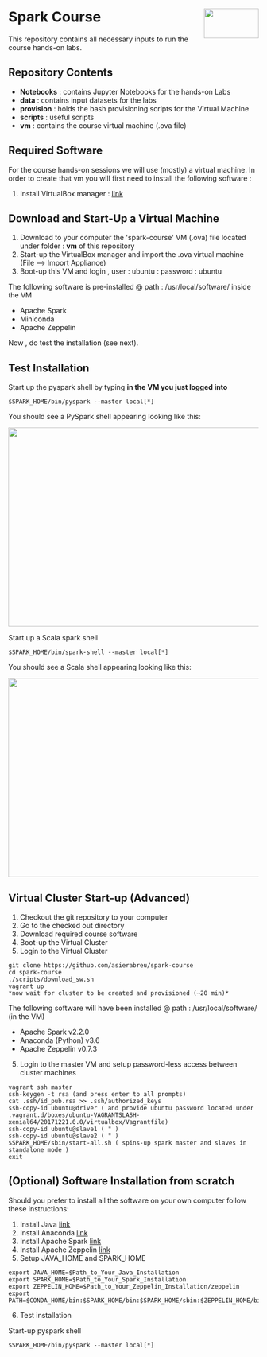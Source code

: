 # Spark Course <img src="images/spark-logo-trademark.png" width="110" height="60" align="right">

This repository contains all necessary inputs to run the course hands-on labs. 

## Repository Contents

* **Notebooks** : contains Jupyter Notebooks for the hands-on Labs
* **data** : contains input datasets for the labs
* **provision** : holds the bash provisioning scripts for the Virtual Machine
* **scripts** : useful scripts
* **vm** : contains the course virtual machine (.ova file)

## Required Software 

For the course hands-on sessions we will use (mostly) a virtual machine.
In order to create that vm you will first need to install the following software :

1. Install VirtualBox manager : [link](https://www.virtualbox.org/)

## Download and Start-Up a Virtual Machine

1. Download to your computer the 'spark-course' VM (.ova) file located under folder : **vm** of this repository
2. Start-up the VirtualBox manager and import the .ova virtual machine (File --> Import Appliance)
3. Boot-up this VM and login , user : ubuntu : password : ubuntu

The following software is pre-installed @ path : /usr/local/software/ inside the VM

   * Apache Spark 
   * Miniconda
   * Apache Zeppelin

Now , do test the installation (see next).

## Test Installation

Start up the pyspark shell by typing **in the VM you just logged into**

```
$SPARK_HOME/bin/pyspark --master local[*]
```

You should see a PySpark shell appearing looking like this:

<img src="images/pyspark-shell.png" width="700" height="400" align="centre">

Start up a Scala spark shell
```
$SPARK_HOME/bin/spark-shell --master local[*]
```

You should see a Scala shell appearing looking like this:

<img src="images/scala-shell.png" width="700" height="400" align="centre">

## Virtual Cluster Start-up (Advanced)

1. Checkout the git repository to your computer
2. Go to the checked out directory
3. Download required course software 
4. Boot-up the Virtual Cluster
5. Login to the Virtual Cluster

```
git clone https://github.com/asierabreu/spark-course
cd spark-course
./scripts/download_sw.sh
vagrant up 
*now wait for cluster to be created and provisioned (~20 min)*
```

The following software will have been installed @ path : /usr/local/software/ (in the VM)

 * Apache Spark v2.2.0
 * Anaconda (Python) v3.6
 * Apache Zeppelin v0.7.3  

5. Login to the master VM and setup password-less access between cluster machines

```
vagrant ssh master
ssh-keygen -t rsa (and press enter to all prompts)
cat .ssh/id_pub.rsa >> .ssh/authorized_keys
ssh-copy-id ubuntu@driver ( and provide ubuntu password located under .vagrant.d/boxes/ubuntu-VAGRANTSLASH-xenial64/20171221.0.0/virtualbox/Vagrantfile)
ssh-copy-id ubuntu@slave1 ( " )
ssh-copy-id ubuntu@slave2 ( " ) 
$SPARK_HOME/sbin/start-all.sh ( spins-up spark master and slaves in standalone mode )
exit
```

## (Optional) Software Installation from scratch

Should you prefer to install all the software on your own computer follow these instructions:

1. Install Java [link](http://www.oracle.com/technetwork/java/javase/downloads/jdk8-downloads-2133151.html)
2. Install Anaconda [link](https://www.anaconda.com/download/#macos)
3. Install Apache Spark [link](https://spark.apache.org/downloads.html)
4. Install Apache Zeppelin [link](https://zeppelin.apache.org/download.html) 
5. Setup JAVA_HOME and SPARK_HOME
```
export JAVA_HOME=$Path_to_Your_Java_Installation
export SPARK_HOME=$Path_to_Your_Spark_Installation
export ZEPPELIN_HOME=$Path_to_Your_Zeppelin_Installation/zeppelin
export PATH=$CONDA_HOME/bin:$SPARK_HOME/bin:$SPARK_HOME/sbin:$ZEPPELIN_HOME/bin:$PATH
```
6. Test installation

Start-up pyspark shell
```
$SPARK_HOME/bin/pyspark --master local[*]
```

